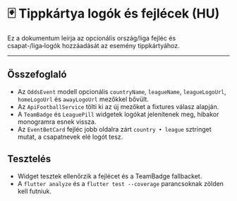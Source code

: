 # 🃏 Tippkártya logók és fejlécek (HU)

Ez a dokumentum leírja az opcionális ország/liga fejléc és csapat-/liga‑logók hozzáadását az esemény tippkártyához.

---

## Összefoglaló

- Az `OddsEvent` modell opcionális `countryName`, `leagueName`, `leagueLogoUrl`, `homeLogoUrl` és `awayLogoUrl` mezőkkel bővült.
- Az `ApiFootballService` tölti ki az új mezőket a fixtures válasz alapján.
- A `TeamBadge` és `LeaguePill` widgetek logókat jelenítenek meg, hibakor monogramra esnek vissza.
- Az `EventBetCard` fejléc jobb oldalra zárt `country • league` sztringet mutat, a csapatnevek elé logót tesz.

## Tesztelés

- Widget tesztek ellenőrzik a fejlécet és a TeamBadge fallbacket.
- A `flutter analyze` és a `flutter test --coverage` parancsoknak zölden kell futniuk.
